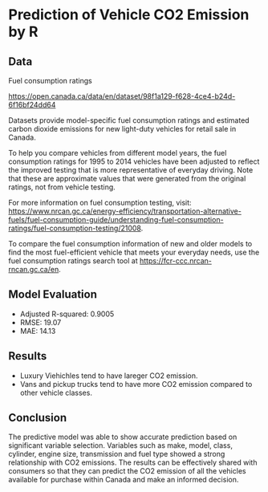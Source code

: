 # Prediction of Vehicle CO2 Emission by R 

## Data
Fuel consumption ratings

https://open.canada.ca/data/en/dataset/98f1a129-f628-4ce4-b24d-6f16bf24dd64

Datasets provide model-specific fuel consumption ratings and estimated carbon dioxide emissions for new light-duty vehicles for retail sale in Canada.

To help you compare vehicles from different model years, the fuel consumption ratings for 1995 to 2014 vehicles have been adjusted to reflect the improved testing that is more representative of everyday driving. Note that these are approximate values that were generated from the original ratings, not from vehicle testing.

For more information on fuel consumption testing, visit: https://www.nrcan.gc.ca/energy-efficiency/transportation-alternative-fuels/fuel-consumption-guide/understanding-fuel-consumption-ratings/fuel-consumption-testing/21008.

To compare the fuel consumption information of new and older models to find the most fuel-efficient vehicle that meets your everyday needs, use the fuel consumption ratings search tool at https://fcr-ccc.nrcan-rncan.gc.ca/en.


## Model Evaluation 

- Adjusted R-squared: 0.9005
- RMSE: 19.07
- MAE: 14.13

## Results

- Luxury Viehichles tend to have lareger CO2 emission.
- Vans and pickup trucks tend to have more CO2 emission compared to other vehicle classes.

## Conclusion
The predictive model was able to show accurate prediction based on significant variable selection. Variables such as make, model, class, cylinder, engine size, transmission and fuel type showed a strong relationship with CO2 emissions. The results can be effectively shared with consumers so that they can predict the CO2 emission of all the vehicles available for purchase within Canada and make an informed decision. 
